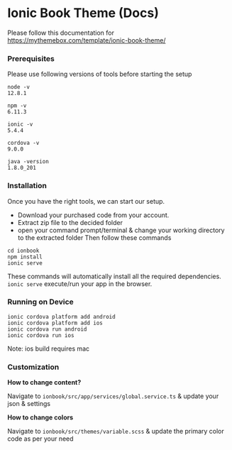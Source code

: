 # Ionic Book Theme (Docs)

Please follow this documentation for https://mythemebox.com/template/ionic-book-theme/


### Prerequisites

Please use following versions of tools before starting the setup

```
node -v
12.8.1

npm -v
6.11.3

ionic -v
5.4.4

cordova -v
9.0.0

java -version
1.8.0_201
```

### Installation

Once you have the right tools, we can start our setup.

- Download your purchased code from your account.
- Extract zip file to the decided folder
- open your command prompt/terminal & change your working directory to the extracted folder
Then follow these commands
```
cd ionbook
npm install
ionic serve
```
These commands will automatically install all the required dependencies. `ionic serve` execute/run your app in the browser.

### Running on Device

```
ionic cordova platform add android
ionic cordova platform add ios
ionic cordova run android
ionic cordova run ios
```
Note: ios build requires mac


### Customization

**How to change content?**

Navigate to `ionbook/src/app/services/global.service.ts` & update your json & settings

**How to change colors**

Navigate to `ionbook/src/themes/variable.scss` & update the primary color code as per your need
